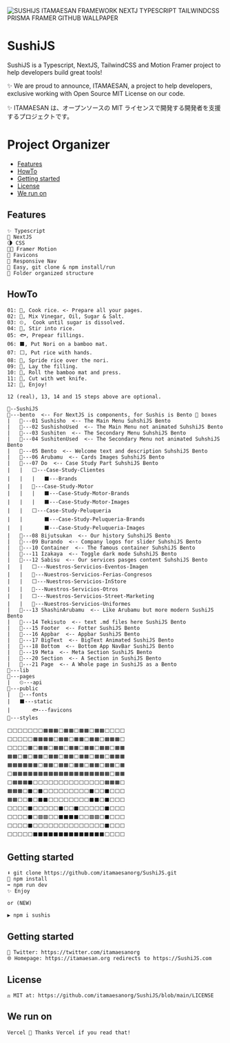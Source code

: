 ![SUSHIJS ITAMAESAN FRAMEWORK NEXTJ TYPESCRIPT TAILWINDCSS PRISMA FRAMER GITHUB WALLPAPER](https://user-images.githubusercontent.com/5947268/185244272-494ac434-ef33-413b-a530-51a97b6d97bf.png)

# SushiJS

SushiJS is a Typescript, NextJS, TailwindCSS and Motion Framer project to help developers build great tools!

✨ We are proud to announce, ITAMAESAN, a project to help developers, exclusive working with Open Source MIT License on our code.

✨ ITAMAESAN は、オープンソースの MIT ライセンスで開発する開発者を支援するプロジェクトです。

# Project Organizer

- [Features](#features)
- [HowTo](#HowTo)
- [Getting started](#getting-started)
- [License](#license)
- [We run on](#we-run-on)

## Features

    ✨ Typescript
    📘 NextJS
    🌗 CSS
    😶‍🌫️ Framer Motion
    🦄 Favicons
    📱 Responsive Nav
    🍱 Easy, git clone & npm install/run
    🎉 Folder organized structure

## HowTo

    01: 🍚, Cook rice. <- Prepare all your pages.
    02: 🧂, Mix Vinegar, Oil, Sugar & Salt.
    03: ⏲,  Cook until sugar is dissolved.
    04: 🥣, Stir into rice.
    05: 🐟, Prepear fillings.
    06: ⬛️, Put Nori on a bamboo mat.
    07: ⬜️, Put rice with hands.
    08: 🔲, Spride rice over the nori.
    09: 🥓, Lay the filling.
    10: 🎋, Roll the bamboo mat and press.
    11: 🔪, Cut with wet knife.
    12: 🍣, Enjoy!

    12 (real), 13, 14 and 15 steps above are optional.

    🍣--SushiJS
    🍱---bento  <-- For NextJS is components, for Sushis is Bento 🍱 boxes
    |   🍱---01 Sushisho  <-- The Main Menu SuhshiJS Bento
    |   🍱---02 SushishoUsed  <-- The Main Menu not animated SuhshiJS Bento
    |   🍱---03 Sushiten  <-- The Secondary Menu SuhshiJS Bento
    |   🍱---04 SushitenUsed  <-- The Secondary Menu not animated SuhshiJS Bento
    |   🍱---05 Bento  <-- Welcome text and description SuhshiJS Bento
    |   🍱---06 Arubamu  <-- Cards Images SuhshiJS Bento
    |   🍱---07 Do  <-- Case Study Part SuhshiJS Bento
    |   |   ⬜️---Case-Study-Clientes
    |   |   |   ⬛️---Brands
    |   |   🔲---Case-Study-Motor
    |   |   |   ⬛️---Case-Study-Motor-Brands
    |   |   |   ⬛️---Case-Study-Motor-Images
    |   |   ⬜️---Case-Study-Peluqueria
    |   |       ⬛️---Case-Study-Peluqueria-Brands
    |   |       ⬛️---Case-Study-Peluqueria-Images
    |   🍱---08 Bijutsukan  <-- Our history SuhshiJS Bento
    |   🍱---09 Burando  <-- Company logos for slider SuhshiJS Bento
    |   🍱---10 Container  <-- The famous container SuhshiJS Bento
    |   🍱---11 Izakaya  <-- Toggle dark mode SuhshiJS Bento
    |   🍱---12 Sabisu  <-- Our services pasges content SuhshiJS Bento
    |   |   ⬜️---Nuestros-Servicios-Eventos-Imagen
    |   |   🔲---Nuestros-Servicios-Ferias-Congresos
    |   |   ⬜️---Nuestros-Servicios-InStore
    |   |   🔲---Nuestros-Servicios-Otros
    |   |   ⬜️---Nuestros-Servicios-Street-Marketing
    |   |   🔲---Nuestros-Servicios-Uniformes
    |   🍱---13 ShashinArubamu  <-- Like Arubamu but more modern SushiJS Bento
    |   🍱---14 Tekisuto  <-- text .md files here SushiJS Bento
    |   🍱---15 Footer  <-- Fotter SushiJS Bento
    |   🍱---16 Appbar  <-- Appbar SushiJS Bento
    |   🍱---17 BigText  <-- BigText Animated SushiJS Bento
    |   🍱---18 Bottom  <-- Bottom App NavBar SushiJS Bento
    |   🍱---19 Meta  <-- Meta Section SushiJS Bento
    |   🍱---20 Section  <-- A Section in SushiJS Bento
    |   🍱---21 Page  <-- A Whole page in SushiJS as a Bento
    🧂---lib
    🍚---pages
    |   ⏲---api
    🎋---public
    |   🥓---fonts
    |   ⬛️---static
    |       🐟---favicons
    🔪---styles

    ⬜⬜⬜⬜⬜⬜⬜🟧🟧🟧⬜🟧🟧⬜🟧🟧⬜🟧🟧⬜⬜⬜⬜
    ⬜⬜⬜⬜⬜🟧🟧🟧🟧⬜🟧🟧⬜🟧🟧⬜🟧🟧⬜🟧🟧🟧⬜
    ⬜⬜⬜⬜🟧⬜🟧🟧⬜🟧🟧⬜🟧🟧⬜🟧🟧⬜🟧🟧⬜🟧🟧
    🟧🟧⬜🟧⬜🟧🟧⬜🟧🟧⬜🟧🟧⬜🟧🟧⬜🟧🟧⬜🟧🟧🟧
    🟧🟧🟧🟧🟧🟧⬜🟧🟧⬜🟧🟧⬜🟧🟧⬜🟧🟧⬜🟧🟧⬜🟧
    ⬜🟧🟧🟧🟧🟧🟧🟧🟧🟧🟧🟧🟧🟧🟧🟧🟧🟧🟧🟧⬜🟧🟧
    ⬜🟧🟧🟧⬛⬜⬜⬜⬜⬜⬜⬜⬜⬜⬜⬜⬜⬜⬜🟧🟧🟧⬜
    🟧🟧🟧⬜⬛⬜⬛⬜⬜⬜⬜⬜⬜⬜⬜⬜⬛⬜⬜⬛⬜⬜⬜
    🟧🟧⬜⬜⬛⬜⬛⬛⬜⬜⬜⬜⬜⬜⬜⬜⬛⬛⬜⬛⬜⬜⬜
    ⬜⬜⬜⬜⬛⬜⬜⬜⬜⬜⬛⬜⬜⬛⬜⬜⬜⬜⬜⬛⬜⬜⬜
    ⬜⬜⬜⬜⬛⬜🟪🟪⬜⬜⬛⬛⬛⬛⬜⬜🟪🟪⬜⬛⬜⬜⬜
    ⬜⬜⬜⬜⬛⬜⬜⬜⬜⬜⬜⬜⬜⬜⬜⬜⬜⬜⬜⬛⬜⬜⬜
    ⬜⬜⬜⬜⬜⬛⬛⬛⬛⬛⬛⬛⬛⬛⬛⬛⬛⬛⬛⬜⬜⬜⬜

## Getting started

    ⬇️ git clone https://github.com/itamaesanorg/SushiJS.git
    🔄 npm install
    ➡️ npm run dev
    ✨ Enjoy
    
    or (NEW)
    
    ▶️ npm i sushis

## Getting started

    🐣 Twitter: https://twitter.com/itamaesanorg
    🌐 Homepage: https://itamaesan.org redirects to https://SushiJS.com

## License

    ⚖️ MIT at: https://github.com/itamaesanorg/SushiJS/blob/main/LICENSE

## We run on

    Vercel 🍣 Thanks Vercel if you read that!


